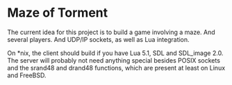 # Maze of Torment

The current idea for this project is to build a game involving a maze. And
several players. And UDP/IP sockets, as well as Lua integration.

On *nix, the client should build if you have Lua 5.1, SDL and SDL_image
2.0. The server will probably not need anything special besides POSIX
sockets and the srand48 and drand48 functions, which are present at least
on Linux and FreeBSD.

